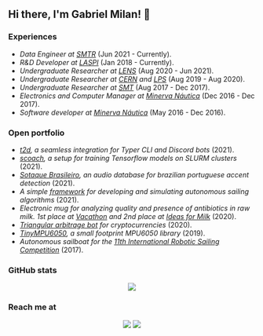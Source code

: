 <h2> Hi there, I'm Gabriel Milan! 👋 </h2>

<p>
<h3>Experiences</h3>
<ul>
<li><em>Data Engineer at <a href="https://mobilidade.rio/">SMTR</a></em> (Jun 2021 - Currently).<br /></li>
<li><em>R&D Developer at <a href="https://www.linkedin.com/company/laspi-ufrj/">LASPI</a></em> (Jan 2018 - Currently).<br /></li>
<li><em>Undergraduate Researcher at <a href="http://lens-ese.cos.ufrj.br/ese/">LENS</a></em> (Aug 2020 - Jun 2021).<br /></li>
<li><em>Undergraduate Researcher at <a href="https://home.cern/">CERN</a> and <a href="https://lps.ufrj.br/">LPS</a></em> (Aug 2019 - Aug 2020).<br /></li>
<li><em>Undergraduate Researcher at <a href="https://www.smt.ufrj.br/index.php/pt/">SMT</a></em> (Aug 2017 - Dec 2017).<br /></li>
<li><em>Electronics and Computer Manager at <a href="https://minervanautica.poli.ufrj.br/">Minerva Náutica</a></em> (Dec 2016 - Dec 2017).<br /></li>
<li><em>Software developer at <a href="https://minervanautica.poli.ufrj.br/">Minerva Náutica</a></em> (May 2016 - Dec 2016).<br /></li>
</ul>
</p>

<p>
<h3>Open portfolio</h3>
<ul>
<li><em><a href="https://github.com/gabriel-milan/t2d">t2d</a>, a seamless integration for Typer CLI and Discord bots</em> (2021).<br /></li>
<li><em><a href="https://github.com/gabriel-milan/scoach">scoach</a>, a setup for training Tensorflow models on SLURM clusters</em> (2021).<br /></li>
<li><em><a href="https://github.com/sotaque-brasileiro/sotaque-brasileiro">Sotaque Brasileiro</a>, an audio database for brazilian portuguese accent detection</em> (2021).<br /></li>
<li><em>A simple <a href="https://github.com/gabriel-milan/sailboat-playground">framework</a> for developing and simulating autonomous sailing algorithms</em> (2021).<br /></li>
<li><em>Electronic mug for analyzing quality and presence of antibiotics in raw milk. 1st place at <a href="https://agevolution.canalrural.com.br/caneca-inteligente-vence-vacathon-2020-por-testar-qualidade-do-leite/">Vacathon</a> and 2nd place at <a href="http://pr2.ufrj.br/noticia/4301"> Ideas for Milk</a></em> (2020).<br /></li>
<li><em><a href="https://github.com/gabriel-milan/btrader">Triangular arbitrage bot</a> for cryptocurrencies</em> (2020).<br /></li>
<li><em><a href="https://github.com/gabriel-milan/TinyMPU6050">TinyMPU6050</a>, a small footprint MPU6050 library</em> (2019).<br /></li>
<li><em>Autonomous sailboat for the <a href="https://www.sailbot.org/about/">11th International Robotic Sailing Competition</a></em> (2017).<br /></li>
</ul>
</p>

<p>
<h3>GitHub stats</h3>
<p align="center">
<img src="https://github-readme-stats.vercel.app/api?username=gabriel-milan&count_private=true&show_icons=true&hide_rank=false&theme=dark" />
</p>
</p>

<p>
<h3>Reach me at</h3>
<p align="center">
<a href="https://www.linkedin.com/in/gabriel-gazola-milan-705923124/"><img src="https://img.shields.io/badge/LinkedIn-0077B5?style=for-the-badge&logo=linkedin&logoColor=white"/></a>
<a href="https://github.com/gabriel-milan">
<img src="https://img.shields.io/badge/GitHub-100000?style=for-the-badge&logo=github&logoColor=white"/>
</a>
</p>
</p>
